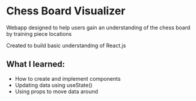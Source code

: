 # Chess Board Visualizer

Webapp designed to help users gain an understanding of the chess board by training piece locations

Created to build basic understanding of React.js

## What I learned:

- How to create and implement components
- Updating data using useState()
- Using props to move data around
